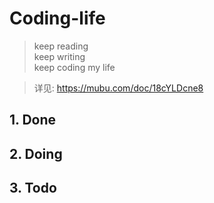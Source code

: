 # Coding-life

> keep reading  
> keep writing  
> keep coding
> my life

> 详见: https://mubu.com/doc/18cYLDcne8

## 1. Done

## 2. Doing

## 3. Todo






